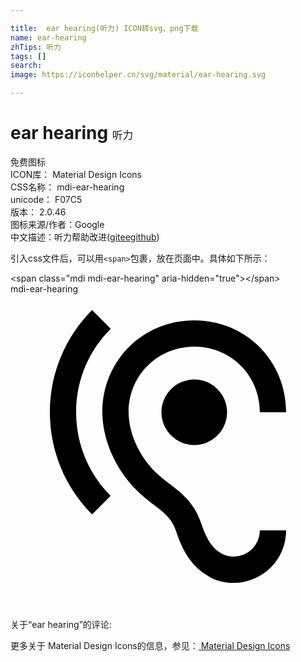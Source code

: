 ```yaml
---

title:  ear hearing(听力) ICON转svg、png下载
name: ear-hearing
zhTips: 听力
tags: []
search: 
image: https://iconhelper.cn/svg/material/ear-hearing.svg

---
```


# ear hearing  <small style="font-size: 60%;font-weight: 100">听力</small>


<div class="detail-page">
<p>
<span><span class="badge-success badge">免费图标</span> </span>
<br/>
<span>
ICON库：
<span class="badge-secondary badge">Material Design Icons</span> 
</span>
<br/>
<span>
CSS名称：
<span class="badge-secondary badge">mdi-ear-hearing</span> 
</span>
<br/>
<span>
unicode：
<span class="badge-secondary badge">F07C5</span> 
<copy-btn content='F07C5' btn-title=""></copy-btn>
<copy-btn :content='String.fromCodePoint(parseInt("F07C5", 16))' btn-title="复制U"></copy-btn>
</span>
<br/>
<span>
版本：
<span class="badge-secondary badge">2.0.46</span> 
</span>
<br/>
<span>图标来源/作者：<span class="badge-light badge">Google</span></span> 
<br/>
<span class="zh-detail">中文描述：<span class="badge-primary badge">听力</span><span class="help-link"><span>帮助改进</span>(<a href="https://gitee.com/liuwave/icon-helper/edit/master/json/material/ear-hearing.json" target="_blank" rel="noopener noreferrer">gitee</a><a href="https://github.com/liuwave/icon-helper/edit/master/json/material/ear-hearing.json" target="_blank" rel="noopener noreferrer">github</a></span>)</span><br/>
</p>
</div>
<div class="alert alert-dark">
  <i class="mdi mdi-ear-hearing mdi-48px"></i>
  <i class="mdi mdi-ear-hearing mdi-36px"></i>
  <i class="mdi mdi-ear-hearing mdi-24px"></i>
  <i class="mdi mdi-ear-hearing mdi-18px"></i>
</div>
<div>
  <p>引入css文件后，可以用<code>&lt;span&gt;</code>包裹，放在页面中。具体如下所示：    
  </p>
  <div class="alert alert-primary" style="font-size: 14px">
    &lt;span class="mdi mdi-ear-hearing" aria-hidden="true"&gt;&lt;/span&gt;
    <copy-btn content='<span class="mdi mdi-ear-hearing" aria-hidden="true"></span>'></copy-btn>
  </div>
  <div class="alert alert-secondary">
    <i class="mdi mdi-ear-hearing"
    style="font-size: 24px"
    aria-hidden="true"></i> mdi-ear-hearing
    <copy-btn content="mdi-ear-hearing" btn-title="复制图标名称"></copy-btn>
  </div>
</div>
<div id="svg" class="svg-wrap">
<svg xmlns="http://www.w3.org/2000/svg" viewBox="0 0 24 24"><path d="M17,20C16.71,20 16.44,19.94 16.24,19.85C15.53,19.5 15.03,18.97 14.53,17.47C14,15.91 13.06,15.18 12.14,14.47C11.35,13.86 10.53,13.23 9.82,11.94C9.29,11 9,9.93 9,9C9,6.2 11.2,4 14,4C16.8,4 19,6.2 19,9H21C21,5.07 17.93,2 14,2C10.07,2 7,5.07 7,9C7,10.26 7.38,11.65 8.07,12.9C9,14.55 10.05,15.38 10.92,16.05C11.73,16.67 12.31,17.12 12.63,18.1C13.23,19.92 14,20.94 15.36,21.65C15.87,21.88 16.43,22 17,22A4,4 0 0,0 21,18H19A2,2 0 0,1 17,20M7.64,2.64L6.22,1.22C4.23,3.21 3,5.96 3,9C3,12.04 4.23,14.79 6.22,16.78L7.63,15.37C6,13.74 5,11.5 5,9C5,6.5 6,4.26 7.64,2.64M11.5,9A2.5,2.5 0 0,0 14,11.5A2.5,2.5 0 0,0 16.5,9A2.5,2.5 0 0,0 14,6.5A2.5,2.5 0 0,0 11.5,9Z" /></svg>
</div>
<detail full-name='mdi-ear-hearing'></detail>
<div>
<p>关于“ear hearing”的评论:</p>
</div>
<Vssue title="关于“ear hearing”的评论" ></Vssue>    
<div><p>更多关于 Material Design Icons的信息，参见：<a target="_blank" href="https://iconhelper.cn/material.html"> Material Design Icons</a>
</p></div>
